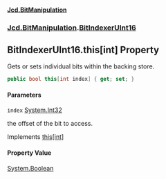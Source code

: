#### [Jcd.BitManipulation](index.md 'index')
### [Jcd.BitManipulation](Jcd.BitManipulation.md 'Jcd.BitManipulation').[BitIndexerUInt16](Jcd.BitManipulation.BitIndexerUInt16.md 'Jcd.BitManipulation.BitIndexerUInt16')

## BitIndexerUInt16.this[int] Property

Gets or sets individual bits within the backing store.

```csharp
public bool this[int index] { get; set; }
```
#### Parameters

<a name='Jcd.BitManipulation.BitIndexerUInt16.this[int].index'></a>

`index` [System.Int32](https://docs.microsoft.com/en-us/dotnet/api/System.Int32 'System.Int32')

the offset of the bit to access.

Implements [this[int]](Jcd.BitManipulation.IBitIndexer.this[int].md 'Jcd.BitManipulation.IBitIndexer.this[int]')

#### Property Value
[System.Boolean](https://docs.microsoft.com/en-us/dotnet/api/System.Boolean 'System.Boolean')